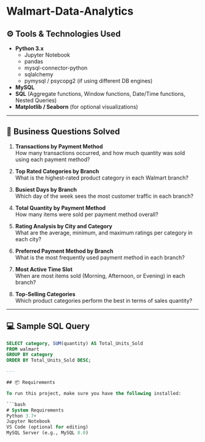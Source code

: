 # Walmart-Data-Analytics

## ⚙️ Tools & Technologies Used

- **Python 3.x**
  - Jupyter Notebook
  - pandas
  - mysql-connector-python
  - sqlalchemy
  - pymysql / psycopg2 (if using different DB engines)
- **MySQL**
- **SQL** (Aggregate functions, Window functions, Date/Time functions, Nested Queries)
- **Matplotlib / Seaborn** (for optional visualizations)

---

## 🧠 Business Questions Solved

1. **Transactions by Payment Method**  
   How many transactions occurred, and how much quantity was sold using each payment method?

2. **Top Rated Categories by Branch**  
   What is the highest-rated product category in each Walmart branch?

3. **Busiest Days by Branch**  
   Which day of the week sees the most customer traffic in each branch?

4. **Total Quantity by Payment Method**  
   How many items were sold per payment method overall?

5. **Rating Analysis by City and Category**  
   What are the average, minimum, and maximum ratings per category in each city?

6. **Preferred Payment Method by Branch**  
   What is the most frequently used payment method in each branch?

7. **Most Active Time Slot**  
   When are most items sold (Morning, Afternoon, or Evening) in each branch?

8. **Top-Selling Categories**  
   Which product categories perform the best in terms of sales quantity?

---

## 💻 Sample SQL Query

```sql
SELECT category, SUM(quantity) AS Total_Units_Sold
FROM walmart
GROUP BY category
ORDER BY Total_Units_Sold DESC;

---

## 📦 Requirements

To run this project, make sure you have the following installed:

```bash
# System Requirements
Python 3.7+
Jupyter Notebook
VS Code (optional for editing)
MySQL Server (e.g., MySQL 8.0)

     
